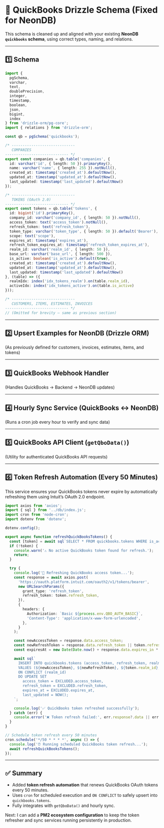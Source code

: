 # 🧱 QuickBooks Drizzle Schema (Fixed for NeonDB)

This schema is cleaned up and aligned with your existing **NeonDB `quickbooks` schema**, using correct types, naming, and relations.

---

## 1️⃣ Schema

```ts
import {
  pgSchema,
  varchar,
  text,
  doublePrecision,
  integer,
  timestamp,
  boolean,
  json,
  bigint,
  index
} from 'drizzle-orm/pg-core';
import { relations } from 'drizzle-orm';

const qb = pgSchema('quickbooks');

/* -----------------------------
   COMPANIES
----------------------------- */
export const companies = qb.table('companies', {
  id: varchar('id', { length: 50 }).primaryKey(),
  name: varchar('name', { length: 255 }).notNull(),
  created_at: timestamp('created_at').defaultNow(),
  updated_at: timestamp('updated_at').defaultNow(),
  last_updated: timestamp('last_updated').defaultNow()
});

/* -----------------------------
   TOKENS (OAuth 2.0)
----------------------------- */
export const tokens = qb.table('tokens', {
  id: bigint('id').primaryKey(),
  company_id: varchar('company_id', { length: 50 }).notNull(),
  access_token: text('access_token').notNull(),
  refresh_token: text('refresh_token'),
  token_type: varchar('token_type', { length: 50 }).default('Bearer'),
  scope: text('scope'),
  expires_at: timestamp('expires_at'),
  refresh_token_expires_at: timestamp('refresh_token_expires_at'),
  realm_id: varchar('realm_id', { length: 50 }),
  base_url: varchar('base_url', { length: 500 }),
  is_active: boolean('is_active').default(true),
  created_at: timestamp('created_at').defaultNow(),
  updated_at: timestamp('updated_at').defaultNow(),
  last_updated: timestamp('last_updated').defaultNow()
}, (table) => ({
  realmIdx: index('idx_tokens_realm').on(table.realm_id),
  activeIdx: index('idx_tokens_active').on(table.is_active)
}));

/* -----------------------------
   CUSTOMERS, ITEMS, ESTIMATES, INVOICES
----------------------------- */
// (Omitted for brevity — same as previous section)
```

---

## 2️⃣ Upsert Examples for NeonDB (Drizzle ORM)

(As previously defined for customers, invoices, estimates, items, and tokens)

---

## 3️⃣ QuickBooks Webhook Handler

(Handles QuickBooks → Backend → NeonDB updates)

---

## 4️⃣ Hourly Sync Service (QuickBooks ↔ NeonDB)

(Runs a cron job every hour to verify and sync data)

---

## 5️⃣ QuickBooks API Client (`getQboData()`)

(Utility for authenticated QuickBooks API requests)

---

## 6️⃣ Token Refresh Automation (Every 50 Minutes)

This service ensures your QuickBooks tokens never expire by automatically refreshing them using Intuit’s OAuth 2.0 endpoint.

```ts
import axios from 'axios';
import { sql } from '../db/index.js';
import cron from 'node-cron';
import dotenv from 'dotenv';

dotenv.config();

export async function refreshQuickBooksTokens() {
  const [token] = await sql`SELECT * FROM quickbooks.tokens WHERE is_active = true ORDER BY last_updated DESC LIMIT 1;`;
  if (!token) {
    console.warn('⚠️ No active QuickBooks token found for refresh.');
    return;
  }

  try {
    console.log('🔄 Refreshing QuickBooks access token...');
    const response = await axios.post(
      'https://oauth.platform.intuit.com/oauth2/v1/tokens/bearer',
      new URLSearchParams({
        grant_type: 'refresh_token',
        refresh_token: token.refresh_token,
      }),
      {
        headers: {
          Authorization: `Basic ${process.env.QBO_AUTH_BASIC}`,
          'Content-Type': 'application/x-www-form-urlencoded',
        },
      }
    );

    const newAccessToken = response.data.access_token;
    const newRefreshToken = response.data.refresh_token || token.refresh_token;
    const expiresAt = new Date(Date.now() + response.data.expires_in * 1000);

    await sql`
      INSERT INTO quickbooks.tokens (access_token, refresh_token, realm_id, expires_at, last_updated)
      VALUES (${newAccessToken}, ${newRefreshToken}, ${token.realm_id}, ${expiresAt}, NOW())
      ON CONFLICT (realm_id)
      DO UPDATE SET
        access_token = EXCLUDED.access_token,
        refresh_token = EXCLUDED.refresh_token,
        expires_at = EXCLUDED.expires_at,
        last_updated = NOW();
    `;

    console.log('✅ QuickBooks token refreshed successfully');
  } catch (err) {
    console.error('❌ Token refresh failed:', err.response?.data || err.message);
  }
}

// Schedule token refresh every 50 minutes
cron.schedule('*/50 * * * *', async () => {
  console.log('⏰ Running scheduled QuickBooks token refresh...');
  await refreshQuickBooksTokens();
});
```

---

## ✅ Summary

- Added **token refresh automation** that renews QuickBooks OAuth tokens every 50 minutes.
- Uses `cron` for scheduled execution and `ON CONFLICT` to safely upsert into `quickbooks.tokens`.
- Fully integrates with `getQboData()` and hourly sync.

Next: I can add a **PM2 ecosystem configuration** to keep the token refresher and sync services running persistently in production.

